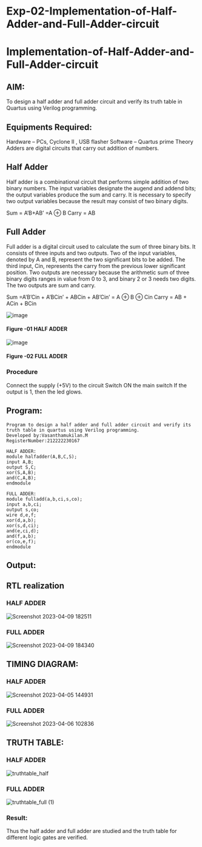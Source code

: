 # Exp-02-Implementation-of-Half-Adder-and-Full-Adder-circuit

# Implementation-of-Half-Adder-and-Full-Adder-circuit
## AIM:
To design a half adder and full adder circuit and verify its truth table in Quartus using Verilog programming.

## Equipments Required:
Hardware – PCs, Cyclone II , USB flasher
Software – Quartus prime
Theory
Adders are digital circuits that carry out addition of numbers.

## Half Adder
Half adder is a combinational circuit that performs simple addition of two binary numbers. The input variables designate the augend and addend bits; the output variables produce the sum and carry. It is necessary to specify two output variables because the result may consist of two binary digits.

Sum = A’B+AB’ =A ⊕ B Carry = AB

## Full Adder
Full adder is a digital circuit used to calculate the sum of three binary bits. It consists of three inputs and two outputs. Two of the input variables, denoted by A and B, represent the two significant bits to be added. The third input, Cin, represents the carry from the previous lower significant position. Two outputs are necessary because the arithmetic sum of three binary digits ranges in value from 0 to 3, and binary 2 or 3 needs two digits. The two outputs are sum and carry.

Sum =A’B’Cin + A’BCin’ + ABCin + AB’Cin’ = A ⊕ B ⊕ Cin Carry = AB + ACin + BCin

 ![image](https://user-images.githubusercontent.com/36288975/163552156-a13e5a56-c638-4110-97d9-8896907c8d25.png)

#### Figure -01 HALF ADDER 


![image](https://user-images.githubusercontent.com/36288975/163552057-b3547877-6d07-45b4-b7e0-bcfebfad9e1d.png)

#### Figure -02 FULL ADDER 

### Procedure
Connect the supply (+5V) to the circuit
Switch ON the main switch
If the output is 1, then the led glows.
## Program:
```
Program to design a half adder and full adder circuit and verify its truth table in quartus using Verilog programming.
Developed by:Vasanthamukilan.M 
RegisterNumber:212222230167

HALF ADDER:
module halfadder(A,B,C,S);
input A,B;
output S,C;
xor(S,A,B);
and(C,A,B);
endmodule

FULL ADDER:
module fulladd(a,b,ci,s,co);
input a,b,ci;
output s,co;
wire d,e,f;
xor(d,a,b);
xor(s,d,ci);
and(e,ci,d);
and(f,a,b);
or(co,e,f);
endmodule
```
## Output:
## RTL realization
### HALF ADDER
![Screenshot 2023-04-09 182511](https://user-images.githubusercontent.com/119559694/230773843-2b557587-31ff-4242-aba7-a7e37a4d0be9.png)
### FULL ADDER
![Screenshot 2023-04-09 184340](https://user-images.githubusercontent.com/119559694/230774718-2d262c4d-b83b-4e1d-979c-e027b11033ce.png)

## TIMING DIAGRAM:
### HALF ADDER
![Screenshot 2023-04-05 144931](https://user-images.githubusercontent.com/119559694/230773989-08f93014-f001-4699-b135-1db9bb937524.png)
### FULL ADDER
![Screenshot 2023-04-06 102836](https://user-images.githubusercontent.com/119559694/230774051-89cf7d76-b536-45db-9b62-e2604b405309.png)
## TRUTH TABLE: 
### HALF ADDER
![truthtable_half](https://user-images.githubusercontent.com/119559694/230774430-43cf1d7b-42e1-42bb-88a6-115877e00031.png)
### FULL ADDER
![truthtable_full (1)](https://user-images.githubusercontent.com/119559694/230774442-41633bca-f615-46e7-b405-ef31b8fa8c42.png)
### Result:
Thus the half adder and full adder are studied and the truth table for different logic gates are verified.
